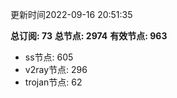 更新时间2022-09-16 20:51:35

**总订阅: 73**
**总节点: 2974**
**有效节点: 963**
- ss节点: 605
- v2ray节点: 296
- trojan节点: 62
